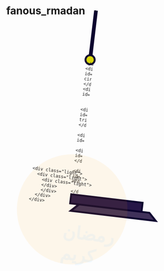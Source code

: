 # fanous_rmadan

<!DOCTYPE html>
<html>
<head>
    <title></title>
    <meta http-equiv="refresh" content="10">
</head>
<body>
<div id="work">
  <div id="wire"></div>
  <div id="fanos">
    <div id="small-dark_circle">

    </div>
    <div id="half-circle"></div>
    <div id="circle_light">
  
      <div id="top-triangle"></div>
      <div id="box_body">
        <div id="black_col"></div>
       <div id="candel"></div>
      </div>

<div id="final">
        <div id="line"></div>
        <div id="last-triangle"></div>
      </div>
    </div>
  </div>
  <div class="light" id="light_c">
    
    <div class="light">
      <div class="light">
        <div class="light">
        </div>
        </div>
      </div>
    </div>
  </div>
        <h1 style="color:aliceblue; margin-left: 44%; font-size: xxx-large;"  >رمضان كريم</h1>

  <div>
  
  </div>


<style>
  * {
padding: 0;
margin: 0;
outline: none;
-webkit-box-sizing: border-box;
-moz-box-sizing: border-box;
box-sizing: border-box;
}

body {

 background-image: url(bg.png);

 
}



#work {
width: 300px;
margin: 0 auto;
position: relative;
top: -20px;
-webkit-animation-name: routate;
-webkit-animation-duration: 4s;
-webkit-animation-iteration-count: infinite;
animation-name: routate;
animation-duration: 5s;
animation-iteration-count: infinite;
}

@-webkit-keyframes routate {
0% {
  -webkit-transform: rotate(7deg);
  -ms-transform: rotate(7deg);
  transform: rotate(7deg);
}
50% {
  -webkit-transform: rotate(-7deg);
  -ms-transform: rotate(-7deg);
  transform: rotate(-7deg);
}
100% {
  -webkit-transform: rotate(7deg);
  -ms-transform: rotate(7deg);
  transform: rotate(7deg);
}
}

@keyframes routate {
0% {
  -webkit-transform: rotate(7deg);
  -ms-transform: rotate(7deg);
  transform: rotate(7deg);
}
50% {
  -webkit-transform: rotate(-7deg);
  -ms-transform: rotate(-7deg);
  transform: rotate(-7deg);
}
100% {
  -webkit-transform: rotate(7deg);
  -ms-transform: rotate(7deg);
  transform: rotate(7deg);
}
}

#work #wire {
margin: 0 auto;
height: 130px;
width: 10px;
background: #7b3bfb;
border: 5px #0c032e solid;
}

#work #light_c {
position: absolute;
z-index: 5;
bottom: 0;
height: 300px;
}

#work .light {
width: 100%;
height: 100%;
padding: 30px;
margin: 0 auto;
background: rgba(255, 155, 0, 0.08);
-webkit-border-radius: 100%;
-moz-border-radius: 100%;
border-radius: 100%;
-webkit-animation-name: flash;
-webkit-animation-duration: 4s;
-webkit-animation-iteration-count: infinite;
animation-name: flash;
animation-duration: 1s;
animation-iteration-count: infinite;
}

@-webkit-keyframes flash {
0% {
  background: rgba(255, 155, 0, 0.08);
}
50% {
  background: rgba(255, 155, 0, 0.04);
}
100% {
  background: rgba(255, 155, 0, 0.08);
}
}

@keyframes flash {
0% {
  background: rgba(255, 155, 0, 0.08);
}
50% {
  background: rgba(255, 155, 0, 0.04);
}
100% {
  background: rgba(255, 155, 0, 0.08);
}
}

#fanos {
height: 380px;
padding: 10px;
margin: 0 auto;
position: relative;
top: -20px;
}

#small-dark_circle {
margin: 0 auto;
width: 30px;
height: 30px;
-webkit-border-radius: 100%;
-moz-border-radius: 100%;
border-radius: 100%;
background: #d9d60c;
border: 5px #0c032e solid;
position: relative;
z-index: 5;
}

#half-circle {
width: 120px;
height: 120px;
position: absolute;
top: 25px;
left: 50%;
-webkit-transform: translateX(-50%);
-ms-transform: translateX(-50%);
transform: translateX(-50%);
z-index: 1;
-webkit-border-radius: 100%;
-moz-border-radius: 100%;
border-radius: 100%;
background: #5b3281;
border: 5px #0c032e solid;
}

#circle_light {
margin: 0 auto;
position: relative;
top: 50px;
z-index: 3;
}

#line {
margin: 0 auto;
width: 200px;
height: 30px;
padding-top: 3px;
background: #261647;
border: 5px #0c032e solid;
overflow: hidden;
text-align: center;
}

#line .ball {
width: 15px;
height: 15px;
margin: auto 5px;
display: inline-block;
-webkit-border-radius: 100%;
-moz-border-radius: 100%;
border-radius: 100%;
background: #40315a;
border: 5px #0c032e solid;
}

#top-triangle {
margin: 0 auto;
width: 210px;
height: 0;
border-left: 25px transparent solid;
border-right: 25px transparent solid;
border-bottom: 30px #0c032e solid;
position: relative;
top: -5px;
}

#top-triangle:after {
content: '';
display: block;
position: absolute;
z-index: 3;
left: 50%;
-webkit-transform: translateX(-50%);
-ms-transform: translateX(-50%);
transform: translateX(-50%);
top: 5px;
width: 155px;
height: 0;
border-left: 15px transparent solid;
border-right: 15px transparent solid;
border-bottom: 20px #40315a solid;
}

#box_body {
width: 170px;
margin: 0 auto;
height: 180px;
background: rgba(255, 255, 255, 0.1);
position: relative;
top: -10px;
z-index: 1;
border: 5px #0c032e solid;
}

#box_body #candel {
height: 60px;
width: 30px;
background: #ffffff;
border: 5px #0c032e solid;
border-bottom: 0;
position: absolute;
z-index: 1;
left: 65px;
bottom: 0;
}

#box_body #candel:after {
content: '';
display: block;
margin: 0 auto;
position: relative;
top: -20px;
width: 10px;
height: 15px;
-webkit-border-radius: 100%;
-moz-border-radius: 100%;
border-radius: 100%;
background: #ff9b00;
border: 5px #0c032e solid;
}

#box_body #black_col {
margin: 0 auto;
width: 90px;
height: 170px;
border-left: 5px #0c032e solid;
border-right: 5px #0c032e solid;
position: relative;
z-index: 2;
background: rgba(255, 255, 255, 0.1);
}

#final {
position: relative;
z-index: 4;
top: -15px;
}

#last-triangle {
margin: 0 auto;
width: 245px;
height: 0;
border-left: 25px transparent solid;
border-right: 25px transparent solid;
border-bottom: 25px #0c032e solid;
position: relative;
top: -5px;
}

#last-triangle:after {
content: '';
display: block;
position: absolute;
z-index: 3;
left: 50%;
-webkit-transform: translateX(-50%);
-ms-transform: translateX(-50%);
transform: translateX(-50%);
top: 5px;
width: 190px;
height: 0;
border-left: 15px transparent solid;
border-right: 15px transparent solid;
border-bottom: 15px #40315a solid;
}
